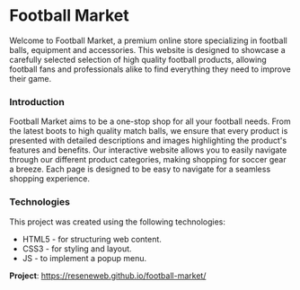 # Football Market

Welcome to Football Market, a premium online store specializing in football balls, equipment and accessories. This website is designed to showcase a carefully selected selection of high quality football products, allowing football fans and professionals alike to find everything they need to improve their game.

### Introduction

Football Market aims to be a one-stop shop for all your football needs. From the latest boots to high quality match balls, we ensure that every product is presented with detailed descriptions and images highlighting the product's features and benefits. Our interactive website allows you to easily navigate through our different product categories, making shopping for soccer gear a breeze. Each page is designed to be easy to navigate for a seamless shopping experience.

### Technologies

This project was created using the following technologies:

- HTML5 - for structuring web content.
- CSS3 - for styling and layout.
- JS - to implement a popup menu.

**Project**: https://reseneweb.github.io/football-market/
